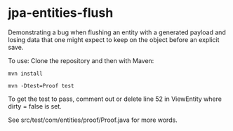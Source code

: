 # jpa-entities-flush
Demonstrating a bug when flushing an entity with a generated payload and losing data that one might expect to keep on the object before an explicit save.


To use:
Clone the repository and then with Maven:

  `mvn install`
  
  `mvn -Dtest=Proof test`

To get the test to pass, comment out or delete line 52 in ViewEntity where dirty = false is set.

See src/test/com/entities/proof/Proof.java for more words.
